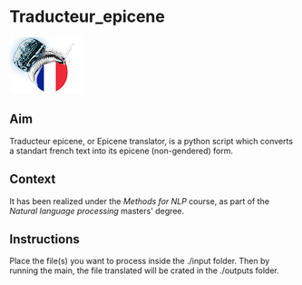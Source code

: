 # Traducteur_epicene
![logo](/img/logo_small.png)

## Aim 
Traducteur epicene, or Epicene translator, is a python script which converts a standart french text into its epicene (non-gendered) form.

## Context

It has been realized under the _Methods for NLP_ course, as part of the _Natural language processing_ masters' degree.

## Instructions

Place the file(s) you want to process inside the ./input folder. Then by running the main, the file translated will be crated in the ./outputs folder. 
